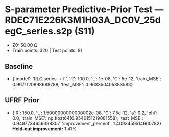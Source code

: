 # S-parameter Predictive-Prior Test — RDEC71E226K3M1H03A_DC0V_25degC_series.s2p (S11)
- Z0: 50.00 Ω
- Train points: 320  |  Test points: 81

## Baseline
- {'model': 'RLC series -> Γ', 'R': 100.0, 'L': 1e-08, 'C': 5e-12, 'train_MSE': 0.9671120898688788, 'test_MSE': 0.963350405883583}

## UFRF Prior
- {'R': 150.0, 'L': 1.5000000000000002e-08, 'C': 7.5e-12, 'a': 0.2, 'phi': 0.0, 'train_MSE': np.float64(0.9546151219081558), 'test_MSE': 0.9497734659398307, 'improvement_percent': 1.4093459514660782}
**Held-out improvement:** 1.41%